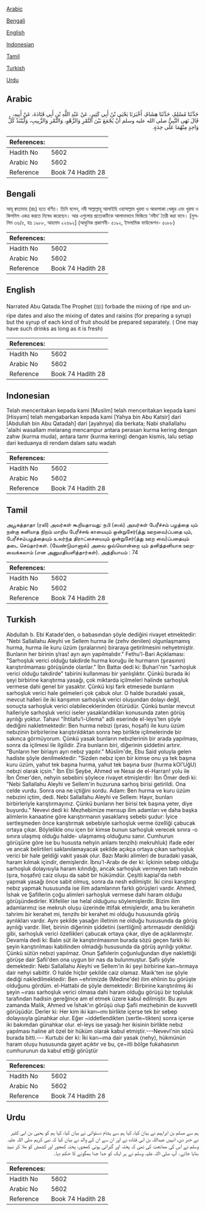[Arabic](#arabic)

[Bengali](#bengali)

[English](#english)

[Indonesian](#indonesian)

[Tamil](#tamil)

[Turkish](#turkish)

[Urdu](#urdu)

## Arabic


<div dir="rtl" lang="ar" style={{fontSize:'larger',backgroundColor:'#f8f9fa',padding:20}}>
حَدَّثَنَا مُسْلِمٌ، حَدَّثَنَا هِشَامٌ، أَخْبَرَنَا يَحْيَى بْنُ أَبِي كَثِيرٍ، عَنْ عَبْدِ اللَّهِ بْنِ أَبِي قَتَادَةَ، عَنْ أَبِيهِ، قَالَ نَهَى النَّبِيُّ صلى الله عليه وسلم أَنْ يُجْمَعَ بَيْنَ التَّمْرِ وَالزَّهْوِ، وَالتَّمْرِ وَالزَّبِيبِ، وَلْيُنْبَذْ كُلُّ وَاحِدٍ مِنْهُمَا عَلَى حِدَةٍ‏.‏
</div>
<div style={{backgroundColor:'#f8f9fa',padding:20, marginBottom: 10}}><table> <thead> <tr> <th>References:</th> <th></th> </tr> </thead> <tbody><tr><td>Hadith No</td><td>5602</td></tr><tr><td>Arabic No</td><td>5602</td></tr><tr><td>Reference</td><td>Book 74 Hadith 28</td></tr></tbody></table></div>

## Bengali


<div dir="ltr" lang="bn" style={{fontSize:'larger',backgroundColor:'#f8f9fa',padding:20}}>
আবূ ক্বাতাদাহ (রাঃ) হতে বর্ণিত। তিনি বলেন, নবী সাল্লাল্লাহু আলাইহি ওয়াসাল্লাম খুরমা ও আধাপাকা খেজুর এবং খুরমা ও কিসমিস একত্র করতে নিষেধ করেছেন। আর এগুলোর প্রত্যেকটিকে আলাদাভাবে ভিজিয়ে ‘নবীয’ তৈরী করা যাবে। [মুসলিম ৩৬/৫, হাঃ ১৯৮৮, আহমাদ ২২৬৯২] (আধুনিক প্রকাশনী- ৫১৯২, ইসলামিক ফাউন্ডেশন- ৫০৮৮)
</div>
<div style={{backgroundColor:'#f8f9fa',padding:20, marginBottom: 10}}><table> <thead> <tr> <th>References:</th> <th></th> </tr> </thead> <tbody><tr><td>Hadith No</td><td>5602</td></tr><tr><td>Arabic No</td><td>5602</td></tr><tr><td>Reference</td><td>Book 74 Hadith 28</td></tr></tbody></table></div>

## English


<div dir="ltr" lang="en" style={{fontSize:'larger',backgroundColor:'#f8f9fa',padding:20}}>
Narrated Abu Qatada:The Prophet (ﷺ) forbade the mixing of ripe and unripe dates and also the mixing of dates and raisins (for preparing a syrup) but the syrup of each kind of fruit should be prepared separately. ( One may have such drinks as long as it is fresh)
</div>
<div style={{backgroundColor:'#f8f9fa',padding:20, marginBottom: 10}}><table> <thead> <tr> <th>References:</th> <th></th> </tr> </thead> <tbody><tr><td>Hadith No</td><td>5602</td></tr><tr><td>Arabic No</td><td>5602</td></tr><tr><td>Reference</td><td>Book 74 Hadith 28</td></tr></tbody></table></div>

## Indonesian


<div dir="ltr" lang="id" style={{fontSize:'larger',backgroundColor:'#f8f9fa',padding:20}}>
Telah menceritakan kepada kami [Muslim] telah menceritakan kepada kami [Hisyam] telah mengabarkan kepada kami [Yahya bin Abu Katsir] dari [Abdullah bin Abu Qatadah] dari [ayahnya] dia berkata; Nabi shallallahu 'alaihi wasallam melarang mencampur antara perasan kurma kering dengan zahw (kurma muda), antara tamr (kurma kering) dengan kismis, lalu setiap dari keduanya di rendam dalam satu wadah
</div>
<div style={{backgroundColor:'#f8f9fa',padding:20, marginBottom: 10}}><table> <thead> <tr> <th>References:</th> <th></th> </tr> </thead> <tbody><tr><td>Hadith No</td><td>5602</td></tr><tr><td>Arabic No</td><td>5602</td></tr><tr><td>Reference</td><td>Book 74 Hadith 28</td></tr></tbody></table></div>

## Tamil


<div dir="ltr" lang="ta" style={{fontSize:'larger',backgroundColor:'#f8f9fa',padding:20}}>
அபூகத்தாதா (ரலி) அவர்கள் கூறியதாவது: நபி (ஸல்) அவர்கள் பேரீச்சம் பழத்தை யும் நன்கு கனியாத நிறம் மாறிய பேரீச்சங் காயையும் ஒன்றுசேர்(த்து ஊறவை)ப்பதை யும், பேரீச்சம்பழத்தையும் உலர்ந்த திராட்சையையும் ஒன்றுசேர்(த்து ஊற வை)ப்பதையும் தடை செய்தார்கள். (வேண்டுமானால்) அவை ஒவ்வொன்றை யும் தனித்தனியாக ஊறவைக்கலாம் (என அனுமதியளித்தார்கள்). அத்தியாயம் : 74
</div>
<div style={{backgroundColor:'#f8f9fa',padding:20, marginBottom: 10}}><table> <thead> <tr> <th>References:</th> <th></th> </tr> </thead> <tbody><tr><td>Hadith No</td><td>5602</td></tr><tr><td>Arabic No</td><td>5602</td></tr><tr><td>Reference</td><td>Book 74 Hadith 28</td></tr></tbody></table></div>

## Turkish


<div dir="ltr" lang="tr" style={{fontSize:'larger',backgroundColor:'#f8f9fa',padding:20}}>
Abdullah b. Ebi Katade'den, o babasından şöyle dediğini rivayet etmektedir: "Nebi Sallallahu Aleyhi ve Sellem hurma ile (zehv denilen) olgunlaşmamış hurma, hurma ile kuru üzüm (şıralarının) biraraya getirilmesini nehyetmiştir. Bunların her birinin ş!ras! ayrı ayrı yapılmalıdır." Fethu'l-Bari Açıklaması: "Sarhoşluk verici olduğu takdirde hurma koruğu ile hurmanın (şırasının) karıştırılmaması görüşünde olanlar." İbn Battaı dedi ki: Buhari'nin "sarhoşluk verici olduğu takdirde" tabirini kullanması bir yanlışlıktır. Çünkü burada iki şeyi birbirine karıştırma yasağı, çok miktarda içilmeleri halinde sarhoşluk vermese dahi genel bir yasaktır. Çünkü kişi fark etmesede bunların sarhoşluk verici hale gelmeleri çok çabuk olur. O halde buradaki yasak, mevcut halleri ile iki karışımın sarhoşluk verici oluşundan dolayı değil, sonuçta sarhoşluk verici olabileceklerinden ötürüdür. Çünkü bunlar mevcut halleriyle sarhoşluk verici iseler yasaklandıkları konusunda zaten görüş ayrılığı yoktur. Tahavi "İhtilafu'l-Ulema" adlı eserinde el-leys'ten şöyle dediğini nakletmektedir: Ben hurma nebızi (şırası, hoşafı) ile kuru üzüm nebızinin birbirlerine karıştırıldıktan sonra hep birlikte içilmelerinde bir sakınca görmüyorum. Çünkü yasak bunların nebızlerinin bir arada yapılması, sonra da içilmesi ile ilgilidir. Zira bunların biri, diğerinin şiddetini artırır. "Bunların her biriayrı ayrı nebız yapılır." Müslim'de, Ebu Said yoluyla gelen hadiste şöyle denilmektedir: "Sizden nebız içen bir kimse onu ya tek başına kuru üzüm, yahut tek başına hurma, yahut tek başına busr (hurma kOl'UğU) nebızi olarak içsin." İbn Ebi Şeybe, Ahmed ve Nesai de el-Harran! yolu ile İbn Ömer'den, nehyin sebebini şöylece rivayet etmişlerdir: İbn Ömer dedi ki: "Nebi Sallallahu Aleyhi ve Sellem'in huzuruna sarhoş birisi getirildi. Ona celde vurdu. Sonra ona ne içtiğini sordu. Adam: Ben hurma ve kuru üzüm nebızini içtim, dedi. Nebi Sallallahu Aleyhi ve Sellem: Hayır, bunları birbirleriyle karıştırmayınız. Çünkü bunların her birisi tek başına yeter, diye buyurdu." Nevevi dedi ki: Mezhebimize mensup ilim adamları ve daha başka alimlerin kanaatine göre karıştırmanın yasaklanış sebebi şudur: İyice sertleşmeden önce karıştırmak sebebiyle sarhoşluk verme özelliği çabucak ortaya çıkar. Böylelikle onu içen bir kimse bunun sarhoşluk verecek sınıra -o sınıra ulaşmış olduğu halde- ulaşmamış olduğunu sanır. Cumhurun görüşüne göre ise bu hususta nehyin anlamı tenzih(ı mekruhluk) ifade eder ve ancak belirtileri saklanılamayacak şekilde açıkça ortaya çıkan sarhoşluk verici bir hale geldiği vakit yasak olur. Bazı Maıiki alimleri de buradaki yasak, haram kılmak içindir, demişlerdir. İbnu'l-Arabı de der ki: İçkinin sebep olduğu sarhoşluk dolayısıyla haram kılındığı, ancak sarhoşluk vermeyen tatlı nebızin (şıra, hoşafın) caiz oluşu da sabit bir hükümdür. Çeşitli kapial'da nebh yapmak yasağı önce sabit olmuş, sonra da nesh edilmiştir. İki cinsi karıştırıp nebız yapmak hususunda ise ilim adamlarının farklı görüşleri vardır. Ahmed, İshak ve Şafillerin çoğu alimleri sarhoşluk vermese dahi haram olduğu görüşündedirler. Klifeliler ise helal olduğunu söylemişlerdir. Bizim ilim adamlarımız ise mekruh oluşu üzerinde ittifak etmişlerdir, ama bu kerahetin tahrimı bir kerahet mi, tenzihı bir kerahet mi olduğu hususunda görüş ayrılıkları vardır. Aynı şekilde yasağın illetinin ne olduğu hususunda da görüş ayrılığı vardır. İllet, birinin diğerinin şiddetini (sertliğini) artırmasıdır denildiği gibi, sarhoşluk verici özellikleri çabucak ortaya çıkar, diye de açıklanmıştır. Devamla dedi ki: Balın süt ile kanştırılmasının burada sözü geçen farklı iki şeyin karıştırılması kabilinden olmadığı hususunda da görüş ayrılığı yoktur. Çünkü sütün nebızi yapılmaz. Onun Şafiılerin çoğunluğundan diye naklettiği görüşe dair Şafii'den ona uygun bir nas da bulunmuştur. Şafiı şöyle demektedir: Nebi Sallallahu Aleyhi ve Sellem'in iki şeyi birbirine karı~tırmaya dair nehyi sabittir. O halde hiçbir şekilde caiz olamaz. Maıik'ten ise şöyle dediği nakledilmektedir: Ben ~ehrimizde (Medine'de) ilim ehlinin bu görüşte olduğunu gördüm. el-Hattabi de şöyle demektedir: Birbirine karıştırılmış iki şeyin ~ırası sarhoşluk verici olmasa dahi haram olduğu görüşü bir topluluk tarafından hadisin gereğince am el etmek üzere kabul edilmiştir. Bu aynı zamanda Malik, Ahmed ve İshak'ın görüşü olup Şafii mezhebinin de kuvvetli görüşüdür. Derler ki: Her kim iki karı~ımı birlikte içerse tek bir sebep dolayısıyla günahkar olur. Eğer ~iddetlendikten (sertle~tikten) sonra içerse iki bakımdan günahkar olur. el-leys ise yasağı her ikisinin birlikte nebız yapılması haline ait özel bir hüküm olarak kabul etmiştir.---Nevevl'nin sözü burada bitti.--- Kurtubi der ki: İki karı~ıma dair yasak (nehy), hükmünün haram oluşu hususunda gayet açıktır ve bu, çe~itli bölge fukahasının cumhurunun da kabul ettiği görüştür
</div>
<div style={{backgroundColor:'#f8f9fa',padding:20, marginBottom: 10}}><table> <thead> <tr> <th>References:</th> <th></th> </tr> </thead> <tbody><tr><td>Hadith No</td><td>5602</td></tr><tr><td>Arabic No</td><td>5602</td></tr><tr><td>Reference</td><td>Book 74 Hadith 28</td></tr></tbody></table></div>

## Urdu


<div dir="rtl" lang="ur" style={{fontSize:'larger',backgroundColor:'#f8f9fa',padding:20}}>
ہم سے مسلم بن ابراہیم نے بیان کیا، کہا ہم سے ہشام دستوائی نے بیان کیا، کہا ہم کو یحییٰ بن ابی کثیر نے خبر دی، انہیں عبداللہ بن ابی قتادہ نے اور ان سے ان کے والد نے بیان کیا کہ نبی کریم صلی اللہ علیہ وسلم نے اس کی ممانعت کی تھی کہ پختہ اور گدرائی ہوئی کھجور، پختہ کھجور اور کشمش کو ملا کر نبیذ بنایا جائے۔ آپ صلی اللہ علیہ وسلم نے ہر ایک کو جدا جدا بھگونے کا حکم دیا۔
</div>
<div style={{backgroundColor:'#f8f9fa',padding:20, marginBottom: 10}}><table> <thead> <tr> <th>References:</th> <th></th> </tr> </thead> <tbody><tr><td>Hadith No</td><td>5602</td></tr><tr><td>Arabic No</td><td>5602</td></tr><tr><td>Reference</td><td>Book 74 Hadith 28</td></tr></tbody></table></div>